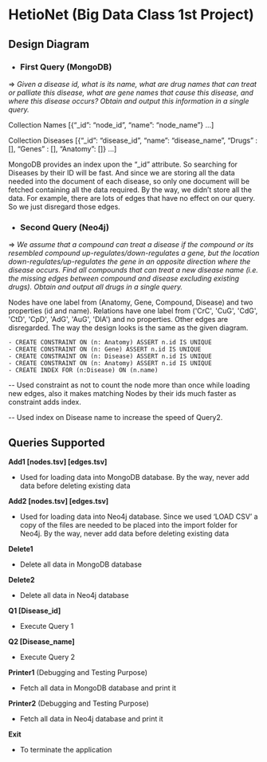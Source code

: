 # HetioNet (Big Data Class 1st Project)

## Design Diagram

* ### First Query (MongoDB) 

=> *Given a disease id, what is its name, what are drug names that can treat or palliate this disease, what are gene names that cause this disease, and where this disease occurs? Obtain and output this information in a single query.*

Collection Names [{“_id”: “node_id”, “name”: “node_name”} ...]

Collection Diseases [{“_id”: “disease_id”, “name”: “disease_name”, “Drugs” : [], “Genes” : [], “Anatomy”: []} ...]

MongoDB provides an index upon the “_id” attribute. So searching for Diseases by their ID will be fast. And since we are storing all the data needed into the document of each disease, so only one document will be fetched containing all the data required.
By the way, we didn’t store all the data. For example, there are lots of edges that have no effect on our query. So we just disregard those edges. 



* ### Second Query (Neo4j)

=> *We assume that a compound can treat a disease if the compound or its resembled compound up-regulates/down-regulates a gene, but the location down-regulates/up-regulates the gene in an opposite direction where the disease occurs. Find all compounds that can treat a new disease name (i.e. the missing edges between compound and disease excluding existing drugs). Obtain and output all drugs in a single query.*

Nodes have one label from (Anatomy, Gene, Compound, Disease) and two properties (id and name).
Relations have one label from ('CrC', 'CuG', 'CdG', 'CtD', 'CpD', 'AdG', 'AuG', 'DlA') and no properties. Other edges are disregarded.
The way the design looks is the same as the given diagram.

```
- CREATE CONSTRAINT ON (n: Anatomy) ASSERT n.id IS UNIQUE
- CREATE CONSTRAINT ON (n: Gene) ASSERT n.id IS UNIQUE
- CREATE CONSTRAINT ON (n: Disease) ASSERT n.id IS UNIQUE
- CREATE CONSTRAINT ON (n: Anatomy) ASSERT n.id IS UNIQUE
- CREATE INDEX FOR (n:Disease) ON (n.name)
```

-- Used constraint as not to count the node more than once while loading new edges, also it makes matching Nodes by their ids much faster as constraint adds index.

-- Used index on Disease name to increase the speed of Query2.


## Queries Supported

**Add1 [nodes.tsv] [edges.tsv]**

* Used for loading data into MongoDB database. By the way, never add data before deleting existing data


**Add2 [nodes.tsv] [edges.tsv]**

* Used for loading data into Neo4j database. Since we used ‘LOAD CSV’ a copy of the files are needed to be placed into the import folder for Neo4j.  By the way, never add data before deleting existing data


**Delete1**

* Delete all data in MongoDB database


**Delete2**

* Delete all data in Neo4j database


**Q1 [Disease_id]**

* Execute Query 1


**Q2 [Disease_name]**

* Execute Query 2

**Printer1** (Debugging and Testing Purpose)

* Fetch all data in MongoDB database and print it


**Printer2** (Debugging and Testing  Purpose)

* Fetch all data in Neo4j database and print it

**Exit**

* To terminate the application


